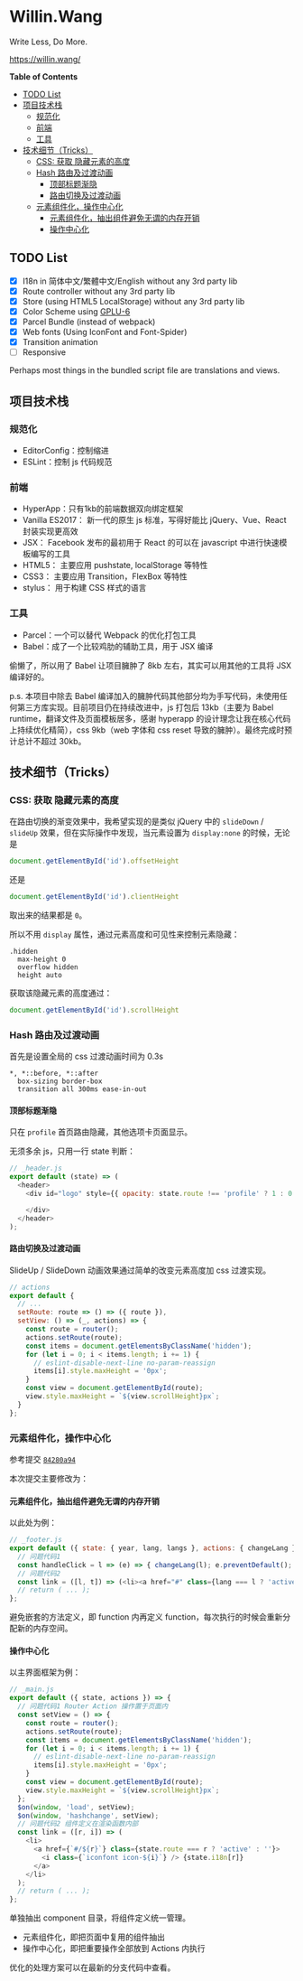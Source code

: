 # Willin.Wang

Write Less, Do More.

<https://willin.wang/>

<!-- START doctoc generated TOC please keep comment here to allow auto update -->
<!-- DON'T EDIT THIS SECTION, INSTEAD RE-RUN doctoc TO UPDATE -->
**Table of Contents**

- [TODO List](#todo-list)
- [项目技术栈](#%E9%A1%B9%E7%9B%AE%E6%8A%80%E6%9C%AF%E6%A0%88)
  - [规范化](#%E8%A7%84%E8%8C%83%E5%8C%96)
  - [前端](#%E5%89%8D%E7%AB%AF)
  - [工具](#%E5%B7%A5%E5%85%B7)
- [技术细节（Tricks）](#%E6%8A%80%E6%9C%AF%E7%BB%86%E8%8A%82tricks)
  - [CSS: 获取 隐藏元素的高度](#css-%E8%8E%B7%E5%8F%96-%E9%9A%90%E8%97%8F%E5%85%83%E7%B4%A0%E7%9A%84%E9%AB%98%E5%BA%A6)
  - [Hash 路由及过渡动画](#hash-%E8%B7%AF%E7%94%B1%E5%8F%8A%E8%BF%87%E6%B8%A1%E5%8A%A8%E7%94%BB)
    - [顶部标题渐隐](#%E9%A1%B6%E9%83%A8%E6%A0%87%E9%A2%98%E6%B8%90%E9%9A%90)
    - [路由切换及过渡动画](#%E8%B7%AF%E7%94%B1%E5%88%87%E6%8D%A2%E5%8F%8A%E8%BF%87%E6%B8%A1%E5%8A%A8%E7%94%BB)
  - [元素组件化，操作中心化](#%E5%85%83%E7%B4%A0%E7%BB%84%E4%BB%B6%E5%8C%96%E6%93%8D%E4%BD%9C%E4%B8%AD%E5%BF%83%E5%8C%96)
    - [元素组件化，抽出组件避免无谓的内存开销](#%E5%85%83%E7%B4%A0%E7%BB%84%E4%BB%B6%E5%8C%96%E6%8A%BD%E5%87%BA%E7%BB%84%E4%BB%B6%E9%81%BF%E5%85%8D%E6%97%A0%E8%B0%93%E7%9A%84%E5%86%85%E5%AD%98%E5%BC%80%E9%94%80)
    - [操作中心化](#%E6%93%8D%E4%BD%9C%E4%B8%AD%E5%BF%83%E5%8C%96)

<!-- END doctoc generated TOC please keep comment here to allow auto update -->

## TODO List

- [x] I18n in 简体中文/繁體中文/English without any 3rd party lib
- [x] Route controller without any 3rd party lib
- [x] Store (using HTML5 LocalStorage) without any 3rd party lib
- [x] Color Scheme using [GPLU-6](https://color.adobe.com/zh/GPLU-6-color-theme-10377548/?showPublished=true)
- [x] Parcel Bundle (instead of webpack)
- [x] Web fonts (Using IconFont and Font-Spider)
- [x] Transition animation
- [ ] Responsive

Perhaps most things in the bundled script file are translations and views.

## 项目技术栈

### 规范化

- EditorConfig：控制缩进
- ESLint：控制 js 代码规范

### 前端

- HyperApp：只有1kb的前端数据双向绑定框架
- Vanilla ES2017： 新一代的原生 js 标准，写得好能比 jQuery、Vue、React 封装实现更高效
- JSX： Facebook 发布的最初用于 React 的可以在 javascript 中进行快速模板编写的工具
- HTML5： 主要应用 pushstate, localStorage 等特性
- CSS3： 主要应用 Transition，FlexBox 等特性
- stylus： 用于构建 CSS 样式的语言

### 工具

- Parcel：一个可以替代 Webpack 的优化打包工具
- Babel：成了一个比较鸡肋的辅助工具，用于 JSX 编译

偷懒了，所以用了 Babel 让项目臃肿了 8kb 左右，其实可以用其他的工具将 JSX 编译好的。

p.s. 本项目中除去 Babel 编译加入的臃肿代码其他部分均为手写代码，未使用任何第三方库实现。目前项目仍在持续改进中，js 打包后 13kb（主要为 Babel runtime，翻译文件及页面模板居多，感谢 hyperapp 的设计理念让我在核心代码上持续优化精简），css 9kb（web 字体和 css reset 导致的臃肿）。最终完成时预计总计不超过 30kb。

## 技术细节（Tricks）

### CSS: 获取 隐藏元素的高度

在路由切换的渐变效果中，我希望实现的是类似 jQuery 中的 `slideDown` / `slideUp` 效果，但在实际操作中发现，当元素设置为 `display:none` 的时候，无论是

```js
document.getElementById('id').offsetHeight
```

还是

```js
document.getElementById('id').clientHeight
```

取出来的结果都是 `0`。

所以不用 `display` 属性，通过元素高度和可见性来控制元素隐藏：

```stylus
.hidden
  max-height 0
  overflow hidden
  height auto
```

获取该隐藏元素的高度通过：

```js
document.getElementById('id').scrollHeight
```

### Hash 路由及过渡动画

首先是设置全局的 css 过渡动画时间为 0.3s

```stylus
*, *::before, *::after
  box-sizing border-box
  transition all 300ms ease-in-out
```

#### 顶部标题渐隐

只在 `profile` 首页路由隐藏，其他选项卡页面显示。

无须多余 js，只用一行 state 判断：

```js
// _header.js
export default (state) => (
  <header>
    <div id="logo" style={{ opacity: state.route !== 'profile' ? 1 : 0 }}>

    </div>
  </header>
);
```

#### 路由切换及过渡动画

SlideUp / SlideDown 动画效果通过简单的改变元素高度加 css 过渡实现。

```js
// actions
export default {
  // ...
  setRoute: route => () => ({ route }),
  setView: () => (_, actions) => {
    const route = router();
    actions.setRoute(route);
    const items = document.getElementsByClassName('hidden');
    for (let i = 0; i < items.length; i += 1) {
      // eslint-disable-next-line no-param-reassign
      items[i].style.maxHeight = '0px';
    }
    const view = document.getElementById(route);
    view.style.maxHeight = `${view.scrollHeight}px`;
  }
};
```

### 元素组件化，操作中心化

参考提交 [`84280a94`](https://github.com/willin/willin.github.io/commit/84280a947f763489208497cd407b7afaae4ac33e)

本次提交主要修改为：

#### 元素组件化，抽出组件避免无谓的内存开销

以此处为例：

```js
// _footer.js
export default ({ state: { year, lang, langs }, actions: { changeLang } }) => {
  // 问题代码1
  const handleClick = l => (e) => { changeLang(l); e.preventDefault(); };
  // 问题代码2
  const link = ([l, t]) => (<li><a href="#" class={lang === l ? 'active' : ''} onclick={handleClick(l)}>{t}</a></li>);
  // return ( ... );
};
```

避免嵌套的方法定义，即 function 内再定义 function，每次执行的时候会重新分配新的内存空间。

#### 操作中心化

以主界面框架为例：

```js
// _main.js
export default ({ state, actions }) => {
  // 问题代码1 Router Action 操作置于页面内
  const setView = () => {
    const route = router();
    actions.setRoute(route);
    const items = document.getElementsByClassName('hidden');
    for (let i = 0; i < items.length; i += 1) {
      // eslint-disable-next-line no-param-reassign
      items[i].style.maxHeight = '0px';
    }
    const view = document.getElementById(route);
    view.style.maxHeight = `${view.scrollHeight}px`;
  };
  $on(window, 'load', setView);
  $on(window, 'hashchange', setView);
  // 问题代码2 组件定义在渲染函数内部
  const link = ([r, i]) => (
    <li>
      <a href={`#/${r}`} class={state.route === r ? 'active' : ''}>
        <i class={`iconfont icon-${i}`} /> {state.i18n[r]}
      </a>
    </li>
  );
  // return ( ... );
};
```
单独抽出 component 目录，将组件定义统一管理。

- 元素组件化，即把页面中复用的组件抽出
- 操作中心化，即把重要操作全部放到 Actions 内执行

优化的处理方案可以在最新的分支代码中查看。
